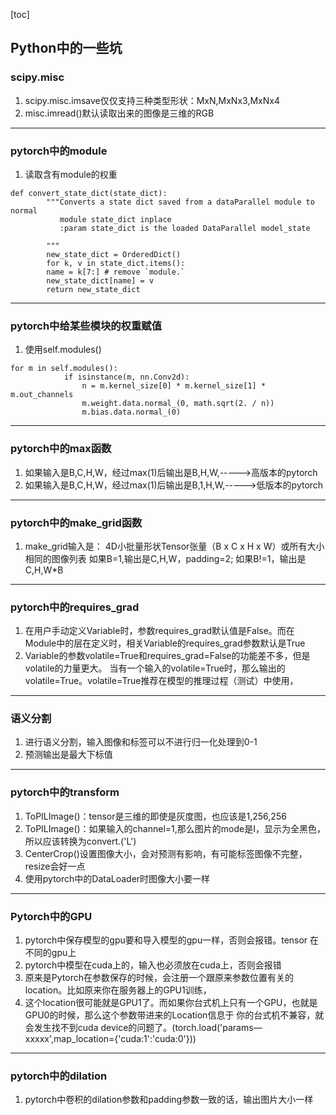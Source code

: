 [toc]
## Python中的一些坑
### scipy.misc
1.  scipy.misc.imsave仅仅支持三种类型形状：MxN,MxNx3,MxNx4
2.  misc.imread()默认读取出来的图像是三维的RGB
***
### pytorch中的module
1. 读取含有module的权重
```
def convert_state_dict(state_dict):
	    """Converts a state dict saved from a dataParallel module to normal 
	       module state_dict inplace
	       :param state_dict is the loaded DataParallel model_state
	    
	    """
	    new_state_dict = OrderedDict()
	    for k, v in state_dict.items():
		name = k[7:] # remove `module.`
		new_state_dict[name] = v
	    return new_state_dict
```
***
### pytorch中给某些模块的权重赋值
1. 使用self.modules()
```
for m in self.modules():
            if isinstance(m, nn.Conv2d):
                n = m.kernel_size[0] * m.kernel_size[1] * m.out_channels
                m.weight.data.normal_(0, math.sqrt(2. / n))
                m.bias.data.normal_(0)
```
***
### pytorch中的max函数
1. 如果输入是B,C,H,W，经过max(1)后输出是B,H,W,----->高版本的pytorch
2. 如果输入是B,C,H,W，经过max(1)后输出是B,1,H,W,----->低版本的pytorch
***
### pytorch中的make_grid函数
1. make_grid输入是： 4D小批量形状Tensor张量（B x C x H x W）或所有大小相同的图像列表
如果B=1,输出是C,H,W，padding=2; 如果B!=1，输出是C,H,W*B
***
### pytorch中的requires_grad
1. 在用户手动定义Variable时，参数requires_grad默认值是False。而在Module中的层在定义时，相关Variable的requires_grad参数默认是True
2. Variable的参数volatile=True和requires_grad=False的功能差不多，但是volatile的力量更大。 当有一个输入的volatile=True时，那么输出的volatile=True。volatile=True推荐在模型的推理过程（测试）中使用，
***
### 语义分割
1. 进行语义分割，输入图像和标签可以不进行归一化处理到0-1
2. 预测输出是最大下标值
***
### pytorch中的transform
1. ToPILImage()：tensor是三维的即使是灰度图，也应该是1,256,256
2.  ToPILImage()：如果输入的channel=1,那么图片的mode是I，显示为全黑色，所以应该转换为convert.('L') 
3.  CenterCrop()设置图像大小，会对预测有影响，有可能标签图像不完整，resize会好一点 
4.  使用pytorch中的DataLoader时图像大小要一样
***
### Pytorch中的GPU
1.  pytorch中保存模型的gpu要和导入模型的gpu一样，否则会报错。tensor 在不同的gpu上
2. pytorch中模型在cuda上的，输入也必须放在cuda上，否则会报错
3. 原来是Pytorch在参数保存的时候，会注册一个跟原来参数位置有关的location。比如原来你在服务器上的GPU1训练， 
4. 这个location很可能就是GPU1了。而如果你台式机上只有一个GPU，也就是GPU0的时候，那么这个参数带进来的Location信息于
你的台式机不兼容，就会发生找不到cuda device的问题了。(torch.load('params—xxxxx',map_location={'cuda:1':'cuda:0'}))
***
### pytorch中的dilation
1. pytorch中卷积的dilation参数和padding参数一致的话，输出图片大小一样
